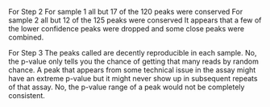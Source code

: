 For Step 2
	For sample 1 all but 17 of the 120 peaks were conserved 
	For sample 2 all but 12 of the 125 peaks were conserved
	It appears that a few of the lower confidence peaks were dropped and some close peaks were combined.

For Step 3
	The peaks called are decently reproducible in each sample.
	No, the p-value only tells you the chance of getting that many reads by random chance. A peak that appears from some technical issue in the assay might have an extreme p-value but it might never show up in subsequent repeats of that assay.
	No, the p-value range of a peak would not be completely consistent.